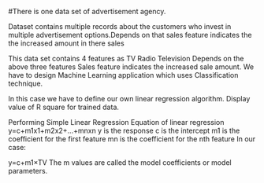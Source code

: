 #There is one data set of advertisement agency.

Dataset contains multiple records about the customers who invest in multiple advertisement
options.Depends on that sales feature indicates the the increased amount in there sales

This data set contains 4 features as
TV
Radio
Television
Depends on the above three features Sales feature indicates the increased sale amount.
We have to design Machine Learning application which uses Classification
technique.

In this case we have to define our own linear regression algorithm.
Display value of R square for trained data.


Performing Simple Linear Regression
Equation of linear regression
y=c+m1x1+m2x2+...+mnxn 
y  is the response
c  is the intercept
m1  is the coefficient for the first feature
mn  is the coefficient for the nth feature
In our case:

y=c+m1×TV 
The  m  values are called the model coefficients or model parameters.
